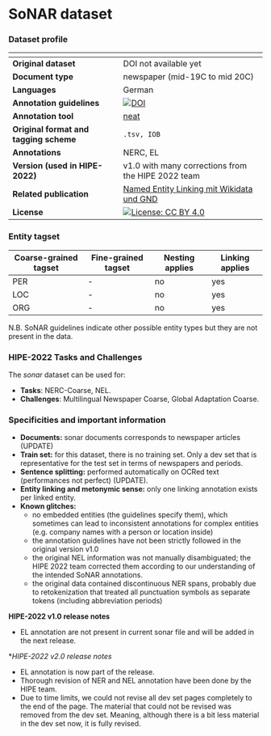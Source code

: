 # SoNAR dataset

### Dataset profile

| <!-- -->    | <!-- -->    |
|-------------|-------------|
| **Original dataset**    | DOI not available yet  |
| **Document type**       | newspaper (mid-19C to mid 20C) |
| **Languages**           | German |
| **Annotation guidelines** |[![DOI](https://zenodo.org/badge/DOI/10.5281/zenodo.5116015.svg)](https://doi.org/10.5281/zenodo.5116015)  |
| **Annotation tool**     | [neat](https://github.com/qurator-spk/neat/blob/master/README.md#22-data-format) |
| **Original format and tagging scheme** |`.tsv, IOB` |
| **Annotations**          | NERC, EL  |
| **Version (used in HIPE-2022)**   | v1.0 with many corrections from the HIPE 2022 team|
| **Related publication**               |[Named Entity Linking mit Wikidata und GND](https://doi.org/10.1515/9783110691597-012)  |
| **License** | [![License: CC BY 4.0](https://img.shields.io/badge/License-CC_BY_4.0-lightgrey.svg)](https://creativecommons.org/licenses/by/4.0/)|


### Entity tagset 

| Coarse-grained tagset | Fine-grained tagset | Nesting applies | Linking applies | 
| ------| ------------| --------| --------|
|PER    | -  | no     | yes     |
|LOC    | -           | no     | yes     |
|ORG    | -           | no     | yes     |

N.B. SoNAR guidelines indicate other possible entity types but they are not present in the data.

### HIPE-2022 Tasks and Challenges

The *sonar* dataset can be used for:    

- **Tasks**: NERC-Coarse,  NEL.
- **Challenges**: Multilingual Newspaper Coarse, Global Adaptation Coarse.


### Specificities and important information

- **Documents:** sonar documents corresponds to newspaper articles (UPDATE)
- **Train set:** for this dataset, there is no training set. Only a dev set that is representative for the test set in terms of newspapers and periods.
- **Sentence splitting:** performed automatically on OCRed text (performances not perfect) (UPDATE).
- **Entity linking and metonymic sense:** only one linking annotation exists per linked entity. 
- **Known glitches:**
    - no embedded entities (the guidelines specify them), which sometimes can lead to inconsistent annotations for complex entities (e.g. company names with a person or location inside) 
    - the annotation guidelines have not been strictly followed in the original version v1.0
    - the original NEL information was not manually disambiguated; the HIPE 2022 team corrected them according to our understanding of the intended SoNAR annotations. 
    - the original data contained discontinuous NER spans, probably due to retokenization that treated all punctuation symbols as separate tokens (including abbreviation periods)

**HIPE-2022 v1.0 release notes**

- EL annotation are not present in current sonar file and will be added in the next release.

**HIPE-2022 v2.0 release notes*
- EL annotation is now part of the release.
- Thorough revision of NER and NEL annotation have been done by the HIPE team.
- Due to time limits, we could not revise all dev set pages completely to the end of the page. The material that could not be revised was removed from the dev set. Meaning, although there is a bit less material in the dev set now, it is fully revised.
